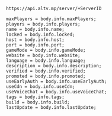                 https://api.altv.mp/server/+ServerID
                
                maxPlayers = body.info.maxPlayers;
                players = body.info.players;
                name = body.info.name;
                locked = body.info.locked;
                host = body.info.host;
                port = body.info.port;
                gameMode = body.info.gameMode;
                website = body.info.website;
                language = body.info.language;
                description = body.info.description;
                verified = body.info.verified;
                promoted = body.info.promoted;
                useEarlyAuth = body.info.useEarlyAuth;
                useCdn = body.info.useCdn;
                useVoiceChat = body.info.useVoiceChat;
                tags = body.info.tags;
                build = body.info.build;
                lastUpdate = body.info.lastUpdate;
